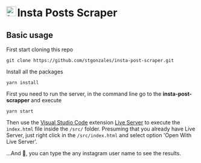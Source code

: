 # [<img align="left" alt="Instagram Logo" width="26px" src="https://cdn.jsdelivr.net/npm/simple-icons@3.4.1/icons/instagram.svg" />][instagram] Insta Posts Scraper

## Basic usage

First start cloning this repo

```
git clone https://github.com/stgonzales/insta-post-scraper.git
```

Install all the packages

```
yarn install
```

First you need to run the server, in the command line go to the **insta-post-scrapper** and execute

```
yarn start
```

Then use the [Visual Studio Code](https://code.visualstudio.com/) extension [Live Server](https://marketplace.visualstudio.com/items?itemName=ritwickdey.LiveServer) to execute the `index.html` file inside the `/src/` folder. Presuming that you already have Live Server, just right click in the `/src/index.html` and select option 'Open With Live Server'.

...And :tada:, you can type the any instagram user name to see the results.

[instagram]: http://instagram.com